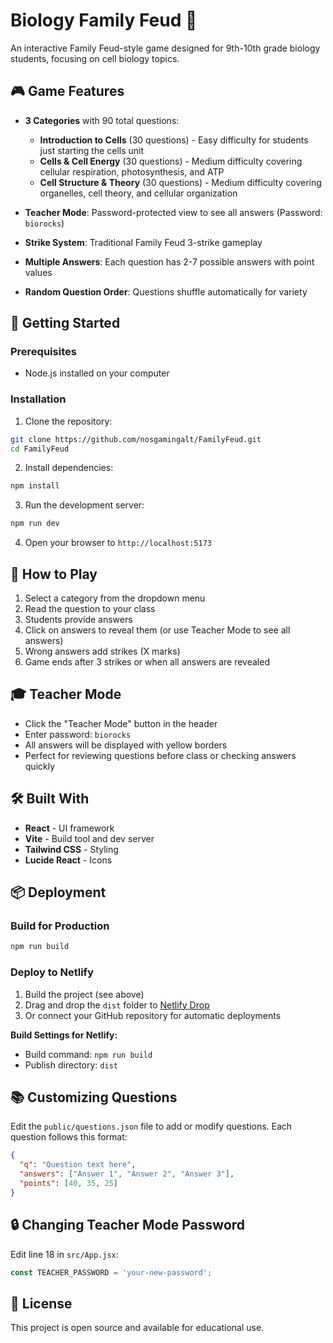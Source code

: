 # Biology Family Feud 🧬

An interactive Family Feud-style game designed for 9th-10th grade biology students, focusing on cell biology topics.

## 🎮 Game Features

- **3 Categories** with 90 total questions:
  - **Introduction to Cells** (30 questions) - Easy difficulty for students just starting the cells unit
  - **Cells & Cell Energy** (30 questions) - Medium difficulty covering cellular respiration, photosynthesis, and ATP
  - **Cell Structure & Theory** (30 questions) - Medium difficulty covering organelles, cell theory, and cellular organization

- **Teacher Mode**: Password-protected view to see all answers (Password: `biorocks`)
- **Strike System**: Traditional Family Feud 3-strike gameplay
- **Multiple Answers**: Each question has 2-7 possible answers with point values
- **Random Question Order**: Questions shuffle automatically for variety

## 🚀 Getting Started

### Prerequisites
- Node.js installed on your computer

### Installation

1. Clone the repository:
```bash
git clone https://github.com/nosgamingalt/FamilyFeud.git
cd FamilyFeud
```

2. Install dependencies:
```bash
npm install
```

3. Run the development server:
```bash
npm run dev
```

4. Open your browser to `http://localhost:5173`

## 📝 How to Play

1. Select a category from the dropdown menu
2. Read the question to your class
3. Students provide answers
4. Click on answers to reveal them (or use Teacher Mode to see all answers)
5. Wrong answers add strikes (X marks)
6. Game ends after 3 strikes or when all answers are revealed

## 🎓 Teacher Mode

- Click the "Teacher Mode" button in the header
- Enter password: `biorocks`
- All answers will be displayed with yellow borders
- Perfect for reviewing questions before class or checking answers quickly

## 🛠️ Built With

- **React** - UI framework
- **Vite** - Build tool and dev server
- **Tailwind CSS** - Styling
- **Lucide React** - Icons

## 📦 Deployment

### Build for Production
```bash
npm run build
```

### Deploy to Netlify
1. Build the project (see above)
2. Drag and drop the `dist` folder to [Netlify Drop](https://app.netlify.com/drop)
3. Or connect your GitHub repository for automatic deployments

**Build Settings for Netlify:**
- Build command: `npm run build`
- Publish directory: `dist`

## 📚 Customizing Questions

Edit the `public/questions.json` file to add or modify questions. Each question follows this format:

```json
{
  "q": "Question text here",
  "answers": ["Answer 1", "Answer 2", "Answer 3"],
  "points": [40, 35, 25]
}
```

## 🔒 Changing Teacher Mode Password

Edit line 18 in `src/App.jsx`:
```javascript
const TEACHER_PASSWORD = 'your-new-password';
```

## 📄 License

This project is open source and available for educational use.
